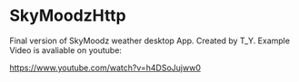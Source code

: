 # SkyMoodzHttp
Final version of SkyMoodz weather desktop App.   Created by T_Y.
Example Video is avaliable on youtube:

https://www.youtube.com/watch?v=h4DSoJujww0

